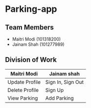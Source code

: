 # Parking-app

## Team Members
- Maitri Modi (101318200)
- Jainam Shah (101277989)

## Division of Work

Maitri Modi | Jainam shah
------------|------------
Update Profile | Sign In, Sign Out
Delete Profile | Sign Up
View Parking | Add Parking 

